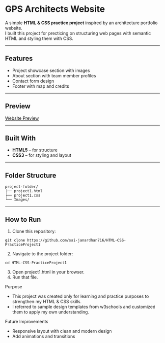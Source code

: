 # GPS Architects Website

A simple **HTML & CSS practice project** inspired by an architecture portfolio website.  
I built this project for precticing on structuring web pages with semantic HTML and styling them with CSS.  

---

## Features
- Project showcase section with images
- About section with team member profiles
- Contact form design
- Footer with map and credits

---

## Preview
[Website Preview](Images/WebsitePreview.png)

---

## Built With
- **HTML5** – for structure  
- **CSS3** – for styling and layout  

---

## Folder Structure
```
project-folder/
├── project1.html
├── project1.css
└── Images/
```
---

## How to Run
1. Clone this repository:
```
git clone https://github.com/sai-janardhan716/HTML-CSS-PracticeProject1
```
2. Navigate to the project folder:
```
cd HTML-CSS-PracticeProject1
```
3. Open project1.html in your browser.
4. Run that file.

Purpose
- This project was created only for learning and practice purposes to strengthen my HTML & CSS skills.
- I referred to sample design templates from w3schools and customized them to apply my own understanding.

Future Improvements
- Responsive layout with clean and modern design
- Add animations and transitions
